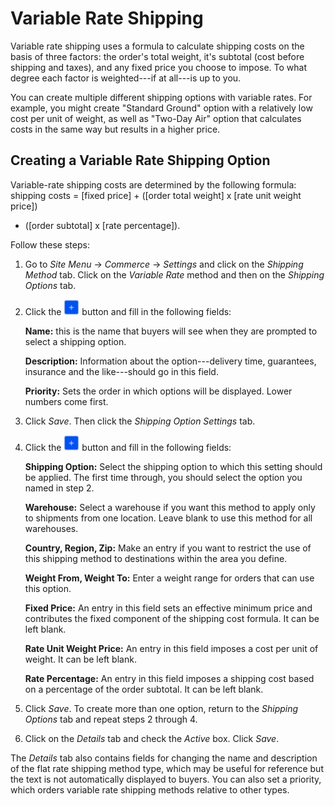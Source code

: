 # Variable Rate Shipping [](id=variable-rate-shipping)

Variable rate shipping uses a formula to calculate shipping costs on the basis
of three factors: the order's total weight, it's subtotal (cost before shipping
and taxes), and any fixed price you choose to impose. To what degree each factor
is weighted---if at all---is up to you.

You can create multiple different shipping options with variable rates. For
example, you might create "Standard Ground" option with a relatively low cost
per unit of weight, as well as "Two-Day Air" option that calculates costs in the
same way but results in a higher price.

## Creating a Variable Rate Shipping Option

Variable-rate shipping costs are determined by the following formula: shipping
costs = [fixed price] + ([order total weight] x [rate unit weight price])
+ ([order subtotal] x [rate percentage]).

Follow these steps:

1.  Go to *Site Menu* &rarr; *Commerce* &rarr; *Settings* and click on the
    *Shipping Method* tab. Click on the *Variable Rate* method and then on the
    *Shipping Options* tab.

2.  Click the ![Add](../../images/icon-add.png) button and fill in the
    following fields:

    **Name:** this is the name that buyers will see when they are prompted to
    select a shipping option.

    **Description:** Information about the option---delivery time, guarantees,
    insurance and the like---should go in this field.

    **Priority:** Sets the order in which options will be displayed. Lower
    numbers come first.

3.  Click *Save*. Then click the *Shipping Option Settings* tab.

4.  Click the ![Add](../../images/icon-add.png) button and fill in the following
    fields:

    **Shipping Option:** Select the shipping option to which this setting should
    be applied. The first time through, you should select the option you named
    in step 2.

    **Warehouse:** Select a warehouse if you want this method to apply only to
    shipments from one location. Leave blank to use this method for all
    warehouses.

    **Country, Region, Zip:** Make an entry if you want to restrict the use of
    this shipping method to destinations within the area you define.

    **Weight From, Weight To:** Enter a weight range for orders that can use
    this option.

    **Fixed Price:** An entry in this field sets an effective minimum price and
    contributes the fixed component of the shipping cost formula. It can be left
    blank.

    **Rate Unit Weight Price:** An entry in this field imposes a cost per unit
    of weight. It can be left blank.

    **Rate Percentage:** An entry in this field imposes a shipping cost based on
    a percentage of the order subtotal. It can be left blank.

5.  Click *Save*. To create more than one option, return to the *Shipping
    Options* tab and repeat steps 2 through 4.

6.  Click on the *Details* tab and check the *Active* box. Click *Save*.

The *Details* tab also contains fields for changing the name and description of
the flat rate shipping method type, which may be useful for reference but the
text is not automatically displayed to buyers. You can also set a priority,
which orders variable rate shipping methods relative to other types.

